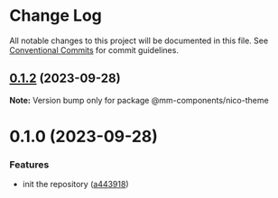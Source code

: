 # Change Log

All notable changes to this project will be documented in this file.
See [Conventional Commits](https://conventionalcommits.org) for commit guidelines.

## [0.1.2](https://github.com/marcusmourao/Frontend-Monorepo-Workspace/compare/@mm-components/nico-theme@0.1.0...@mm-components/nico-theme@0.1.2) (2023-09-28)

**Note:** Version bump only for package @mm-components/nico-theme

# 0.1.0 (2023-09-28)

### Features

- init the repository ([a443918](https://github.com/marcusmourao/Frontend-Monorepo-Workspace/commit/a4439180590e8df2038bda44b58fcf6562287e5d))
